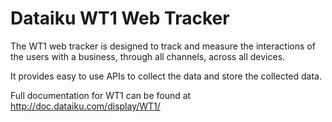 # Dataiku WT1 Web Tracker

The WT1 web tracker is designed to track and measure the interactions of the users with a business, through all channels, across all devices.

It provides easy to use APIs to collect the data and store the collected data.

Full documentation for WT1 can be found at http://doc.dataiku.com/display/WT1/
